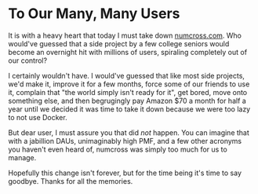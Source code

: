 # To Our Many, Many Users

It is with a heavy heart that today I must take down [numcross.com](https://numcross.com). Who would've guessed that a side project by a few college seniors would become an overnight hit with millions of users, spiraling completely out of our control?

I certainly wouldn't have. I would've guessed that like most side projects, we'd make it, improve it for a few months, force some of our friends to use it, complain that "the world simply isn't ready for it", get bored, move onto something else, and then begrugingly pay Amazon $70 a month for half a year until we decided it was time to take it down because we were too lazy to not use Docker.

But dear user, I must assure you that did _not_ happen. You can imagine that with a jabillion DAUs, unimaginably high PMF, and a few other acronyms you haven't even heard of, numcross was simply too much for us to manage.

Hopefully this change isn't forever, but for the time being it's time to say goodbye. Thanks for all the memories.
